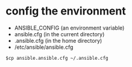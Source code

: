 # config the environment

* ANSIBLE_CONFIG (an environment variable)
* ansible.cfg (in the current directory)
* .ansible.cfg (in the home directory)
* /etc/ansible/ansible.cfg

```
$cp ansible.ansible.cfg ~/.ansible.cfg 
```
